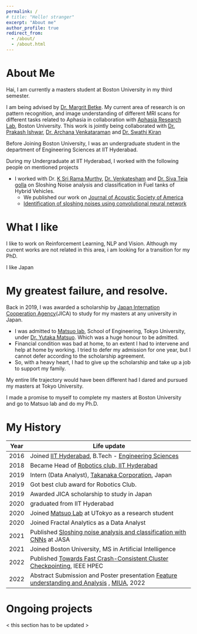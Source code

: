 ```yaml
---
permalink: /
# title: "Hello! stranger"
excerpt: "About me"
author_profile: true
redirect_from: 
  - /about/
  - /about.html
---
```


About Me
======
Hai, I am currently a masters student at Boston University in my third semester.  

I am being advised by [Dr. Margrit Betke](https://www.cs.bu.edu/faculty/betke/). 
My current area of research is on pattern recognition, and image understanding of different MRI scans for different tasks related to Aphasia in collaboration with [Aphasia Research Lab](https://www.bu.edu/aphasiaresearch/), Boston University. This work is jointly being collaborated with [Dr. Prakash Ishwar](https://sites.bu.edu/pi/), [Dr. Archana Venkataraman](https://www.linkedin.com/in/archana-venkataraman-340632219?original_referer=https%3A%2F%2Fwww.google.com%2F) and [Dr. Swathi Kiran](https://www.bu.edu/sargent/profile/swathi-kiran-ph-d-ccc-slp/) 

Before Joining Boston University, I was an undergraduate student in the department of Engineering Sciences at IIT Hyderabad.

During my Undergraduate at IIT Hyderabad, I worked with the following people on mentioned projects

- I worked with Dr. [K Sri Rama Murthy](https://www.iith.ac.in/ee/ksrm/), [Dr. Venkatesham](https://sites.google.com/mae.iith.ac.in/venkatesham?pli=1) and [Dr. Siva Teja golla](https://in.linkedin.com/in/sivatejagolla) on Sloshing Noise analysis and classification in Fuel tanks of Hybrid Vehicles.
  - We published our work on [Journal of Acoustic Society of America](https://asa.scitation.org/journal/jas)
  - [Identification of sloshing noises using convolutional neural network](https://asa.scitation.org/doi/abs/10.1121/10.0004829)
      


What I like
======
I like to work on Reinforcement Learning, NLP and Vision. Although my current works are not related in this area, i am looking for a transition for my PhD.

I like Japan

My greatest failure, and resolve. 
======
Back in 2019, I was awarded a scholarship by [Japan Internation Cooperation Agency](https://www.jica.go.jp/english/index.html)(JICA) to study for my masters at any university in Japan. 

  - I was admitted to [Matsuo lab](https://weblab.t.u-tokyo.ac.jp/en/), School of Engineering, Tokyo University, under [Dr. Yutaka Matsuo](http://ymatsuo.com/). Which was a huge honour to be admitted.
  - Financial condition was bad at home, to an extent I had to intervene and help at home by working. I tried to defer my admission for one year, but I cannot defer according to the scholarship agreement.
  - So, with a heavy heart, I had to give up the scholarship and take up a job to support my family.

My entire life trajectory would have been different had I dared and pursued my masters at Tokyo University. 

I made a promise to myself to complete my masters at Boston University and go to Matsuo lab and do my Ph.D. 



My History
======

| Year      | Life update |
| ----------- | ----------- |
| 2016      | Joined [IIT Hyderabad](https://iith.ac.in/), B.Tech - [Engineering Sciences](https://es.iith.ac.in/)   |
| 2018   | Became Head of [Robotics club, IIT Hyderabad](https://scitech-iith.netlify.app/)        |
| 2019      | Intern (Data Analyst), [Takanaka Corporation](https://www.takenaka.co.jp/takenaka_e/), Japan       |
| 2019   |  Got best club award for Robotics Club.        |
| 2019      | Awarded JICA scholarship to study in Japan       |
| 2020   | graduated from IIT Hyderabad        |
| 2020   | Joined [Matsuo Lab]() at UTokyo as a research student        |
| 2020      | Joined Fractal Analytics as a Data Analyst       |
| 2021   | Published [Sloshing noise analysis and classification with CNNs](https://asa.scitation.org/doi/abs/10.1121/10.0004829) at JASA         |
| 2021   | Joined Boston University, MS in Artificial Intelligence         |
| 2022      | Published [Towards Fast Crash-Consistent Cluster Checkpointing](https://ieeexplore.ieee.org/abstract/document/9926330), IEEE HPEC         |
| 2022      | Abstract Submission and Poster presentation [Feature understanding and Analysis](https://drive.google.com/drive/folders/1g7Lx0pfP39dUVCBgDXtNb2iSi1DnJipc) , [MIUA](https://www.miua2022.com/), 2022         |


Ongoing projects
======
< this section has to be updated >
